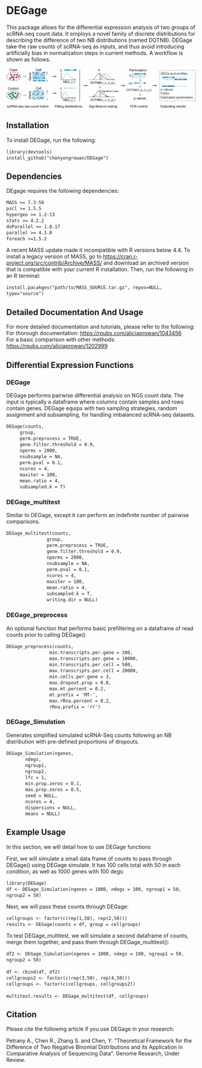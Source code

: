 # DEGage
This package allows for the differential expression analysis of two groups of scRNA-seq count data. It employs a novel family of discrete distributions for describing the difference of two NB distributions (named DOTNB). DEGage take the raw counts of scRNA-seq as inputs, and thus avoid introducing artificially bias in normalization steps in current methods. A workflow is shown as follows.

![DEGage Workflow](/Fig1_DEGage_Workflow.png)

## Installation
To install DEGage, run the following:
```
library(devtools)
install_github("chenyongrowan/DEGage")
```
## Dependencies
DEgage requires the following dependencies:
```
MASS >= 7.3-59
pscl >= 1.5.5
hypergeo >= 1.2-13
stats >= 4.2.2
doParallel >= 1.0.17
parallel >= 4.3.0
foreach >=1.5.2
```
A recent MASS update made it incompatible with R versions below 4.4. To install a legacy version of MASS, go to https://cran.r-project.org/src/contrib/Archive/MASS/ and download an archived version that is compatible with your current R installation. Then, run the following in an R terminal: 
```
install.pacakges("path/to/MASS_SOURCE.tar.gz", repos=NULL, type="source")
```
## Detailed Documentation And Usage
For more detailed documentation and tutorials, please refer to the following:    
For thorough documentation: https://rpubs.com/aliciaprowan/1043456  
For a basic comparison with other methods: https://rpubs.com/aliciaprowan/1202999  

## Differential Expression Functions
### DEGage
DEGage performs pairwise differential analysis on NGS count data. The input is typically a dataframe where columns contain samples and rows contain genes. DEGage equips with two sampling strategies, random assignment and subsampling, for handling imbalanced scRNA-seq datasets.
```
DEGage(counts,
     group,
     perm.preprocess = TRUE,
     gene.filter.threshold = 0.9,
     nperms = 2000,
     nsubsample = NA,
     perm.pval = 0.1,
     ncores = 4,
     maxiter = 100,
     mean.ratio = 4,
     subsampled.k = T)
```

### DEGage_multitest
Similar to DEGage, except it can perform an indefinite number of pairwise comparisons. 
```
DEGage_multitest(counts,
               group,
               perm.preprocess = TRUE,
               gene.filter.threshold = 0.9,
               nperms = 2000,
               nsubsample = NA,
               perm.pval = 0.1,
               ncores = 4,
               maxiter = 100,
               mean.ratio = 4,
               subsampled.k = T,
               writing.dir = NULL)
```

### DEGage_preprocess
An optional function that performs basic prefiltering on a dataframe of read counts prior to calling DEGage()
```
DEGage_preprocess(counts,
                min.transcripts.per.gene = 200,
                max.transcripts.per.gene = 10000,
                min.transcripts.per.cell = 500,
                max.transcripts.per.cell = 20000,
                min.cells.per.gene = 3,
                max.dropout.prop = 0.8,
                max.mt.percent = 0.2,
                mt.prefix = 'MT-',
                max.rRna.percent = 0.2,
                rRna.prefix = 'rr')
```


### DEGage_Simulation
Generates simplified simulated scRNA-Seq counts following an NB distribution with pre-defined proportions of dropouts.   
```
DEGage_Simulation(ngenes,
       ndegs,
       ngroup1,
       ngroup2,
       lfc = 1,
       min.prop.zeros = 0.1,
       max.prop.zeros = 0.5,
       seed = NULL,
       ncores = 4,
       dispersions = NULL,
       means = NULL)
```

## Example Usage
In this section, we will detail how to use DEGage functions

First, we will simulate a small data frame of counts to pass through DEGage() using DEGage simulate. It has 100 cells total with 50 in each condition, as well as 1000 genes with 100 degs: 
```
library(DEGage)
df <- DEGage_Simulation(ngenes = 1000, ndegs = 100, ngroup1 = 50, ngroup2 = 50)
```

Next, we will pass these counts through DEGage:
```
cellgroups <- factor(c(rep(1,50), rep(2,50)))
results <- DEGage(counts = df, group = cellgroups)
```

To test DEGage_multitest, we will simulate a second dataframe of counts, merge them together, and pass them through DEGage_multitest(): 
```
df2 <- DEGage_Simulation(ngenes = 1000, ndegs = 100, ngroup1 = 50, ngroup2 = 50)

df <- cbind(df, df2)
cellgroups2 <- factor(c(rep(3,50), rep(4,50)))
cellgroups <- factor(c(cellgroups, cellgroups2))

multitest.results <- DEGage_multitest(df, cellgroups)
```
## Citation
Please cite the following article if you use DEGage in your research:

Petrany A., Chen R., Zhang S. and Chen, Y. "Theoretical Framework for the Difference of Two Negative Binomial Distributions and its Application in Comparative Analysis of Sequencing Data". Genome Research, Under Review.
